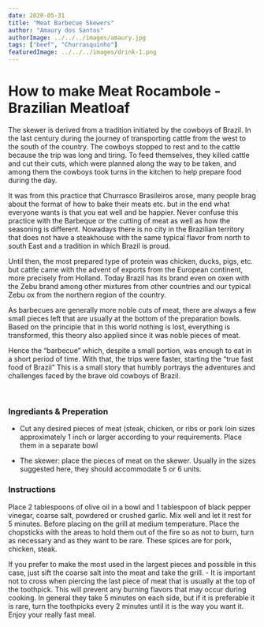 ```yaml
---
date: 2020-05-31
title: "Meat Barbecue Skewers"
author: "Amaury dos Santos"
authorImage: ../../../images/amaury.jpg
tags: ["beef", "Churrasquinho"]
featuredImage: ../../../images/drink-1.png
---
```


# How to make Meat Rocambole - Brazilian Meatloaf

The skewer is derived from a tradition initiated by the cowboys of Brazil. In the last century during the journey of transporting cattle from the west to the south of the country. The cowboys stopped to rest and to the cattle because the trip was long and tiring. To feed themselves, they killed cattle and cut their cuts, which were planned along the way to be taken, and among them the cowboys took turns in the kitchen to help prepare food during the day.

It was from this practice that Churrasco Brasileiros arose, many people brag about the format of how to bake their meats etc. but in the end what everyone wants is that you eat well and be happier. Never confuse this practice with the Barbeque or the cutting of meat as well as how the seasoning is different. Nowadays there is no city in the Brazilian territory that does not have a steakhouse with the same typical flavor from north to south East and a tradition in which Brazil is proud.

Until then, the most prepared type of protein was chicken, ducks, pigs, etc. but cattle came with the advent of exports from the European continent, more precisely from Holland. Today Brazil has its brand even on oxen with the Zebu brand among other mixtures from other countries and our typical Zebu ox from the northern region of the country.

As barbecues are generally more noble cuts of meat, there are always a few small pieces left that are usually at the bottom of the preparation bowls. Based on the principle that in this world nothing is lost, everything is transformed, this theory also applied since it was noble pieces of meat.

Hence the “barbecue” which, despite a small portion, was enough to eat in a short period of time. With that, the trips were faster, starting the “true fast food of Brazil” This is a small story that humbly portrays the adventures and challenges faced by the brave old cowboys of Brazil.

<br/>

### Ingrediants & Preperation

- Cut any desired pieces of meat (steak, chicken, or ribs or pork loin sizes approximately 1 inch or larger according to your requirements. Place them in a separate bowl

- The skewer: place the pieces of meat on the skewer. Usually in the sizes suggested here, they should accommodate 5 or 6 units.

### Instructions

Place 2 tablespoons of olive oil in a bowl and 1 tablespoon of black pepper vinegar, coarse salt, powdered or crushed garlic. Mix well and let it rest for 5 minutes. Before placing on the grill at medium temperature. Place the chopsticks with the areas to hold them out of the fire so as not to burn, turn as necessary and as they want to be rare. These spices are for pork, chicken, steak.

If you prefer to make the most used in the largest pieces and possible in this case, just sift the coarse salt into the meat and take the grill. - It is important not to cross when piercing the last piece of meat that is usually at the top of the toothpick. This will prevent any burning flavors that may occur during cooking. In general they take 5 minutes on each side, but if it is preferable it is rare, turn the toothpicks every 2 minutes until it is the way you want it. Enjoy your really fast
meal.
